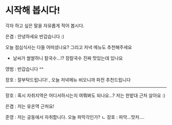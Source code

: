 # 시작해 봅시다!
각자 하고 싶은 말을 자유롭게 적어 봅시다.

은겸 : 안녕하세요 반갑습니다 :)
        


오늘 점심식사는 다들 어떠셨나요? 그리고 저녁 메뉴도 추천해주세요
- 날씨가 쌀쌀하니 칼국수...!? 장칼국수 진짜 맛있는데 있나요

영범 : 반갑습니다 ^^

장호 : 잘부탁드립니다! , 오늘 저녁메뉴 비오니까 파전 추천드립니다

---
장호 : 혹시 자취지역은 어디서하시는지 여쭤봐도 되나요...? 
       저는 한밭대 근처 살아요 :)

은겸 : 저는 유온역 근처요!

준영 : 저는 궁동에서 자취합니다. 오늘 파막각인가?
        ㄴ 장호 : 파막...맛저....

